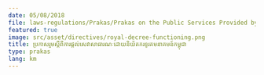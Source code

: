 ```yaml
---
date: 05/08/2018
file: laws-regulations/Prakas/Prakas on the Public Services Provided by the Telecommunications Regulator and Cambodia.pdf
featured: true
image: src/asset/directives/royal-decree-functioning.png
title: ប្រកាសរួមស្តីពីការផ្តល់សេវាសាធារណៈដោយនិយ័តករទូរគមនាគមន៍កម្ពុជា
type: prakas
lang: km
---
```

